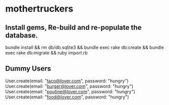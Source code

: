 # mothertruckers

## Install gems, Re-build and re-populate the database.

bundle install && rm db/db.sqlite3 && bundle exec rake db:create && bundle exec rake db:migrate && ruby import.rb

## Dummy Users

User.create(email: "taco@lover.com", password: "hungry")
User.create(email: "burger@lover.com", password: "hungry")
User.create(email: "poutine@lover.com", password: "hungry")
User.create(email: "food@lover.com", password: "hungry")
